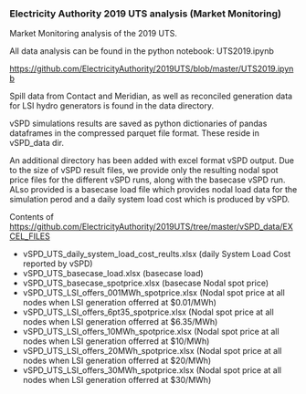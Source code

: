 ### Electricity Authority 2019 UTS analysis (Market Monitoring)

Market Monitoring analysis of the 2019 UTS.

All data analysis can be found in the python notebook: UTS2019.ipynb

https://github.com/ElectricityAuthority/2019UTS/blob/master/UTS2019.ipynb

Spill data from Contact and Meridian, as well as reconciled generation data for LSI hydro generators is found in the data directory.

vSPD simulations results are saved as python dictionaries of pandas dataframes in the compressed parquet file format.  These reside in vSPD_data dir.

An additional directory has been added with excel format vSPD output.  Due to the size of vSPD result files, we provide only the resulting nodal spot price files for the different vSPD runs, along with the basecase vSPD run.  ALso provided is a basecase load file which provides nodal load data for the simulation perod and a daily system load cost which is produced by vSPD.

Contents of https://github.com/ElectricityAuthority/2019UTS/tree/master/vSPD_data/EXCEL_FILES

  
  - vSPD_UTS_daily_system_load_cost_reults.xlsx (daily System Load Cost reported by vSPD)
  - vSPD_UTS_basecase_load.xlsx (basecase load)
  - vSPD_UTS_basecase_spotprice.xlsx (basecase Nodal spot price)
  - vSPD_UTS_LSI_offers_001MWh_spotprice.xlsx (Nodal spot price at all nodes when LSI generation offerred at $0.01/MWh)
  - vSPD_UTS_LSI_offers_6pt35_spotprice.xlsx (Nodal spot price at all nodes when LSI generation offerred at $6.35/MWh)
  - vSPD_UTS_LSI_offers_10MWh_spotprice.xlsx (Nodal spot price at all nodes when LSI generation offerred at $10/MWh)
  - vSPD_UTS_LSI_offers_20MWh_spotprice.xlsx (Nodal spot price at all nodes when LSI generation offerred at $20/MWh)
  - vSPD_UTS_LSI_offers_30MWh_spotprice.xlsx (Nodal spot price at all nodes when LSI generation offerred at $30/MWh)

